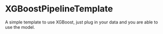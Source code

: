 # XGBoostPipelineTemplate
A simple template to use XGBoost, just plug in your data and you are able to use the model.
